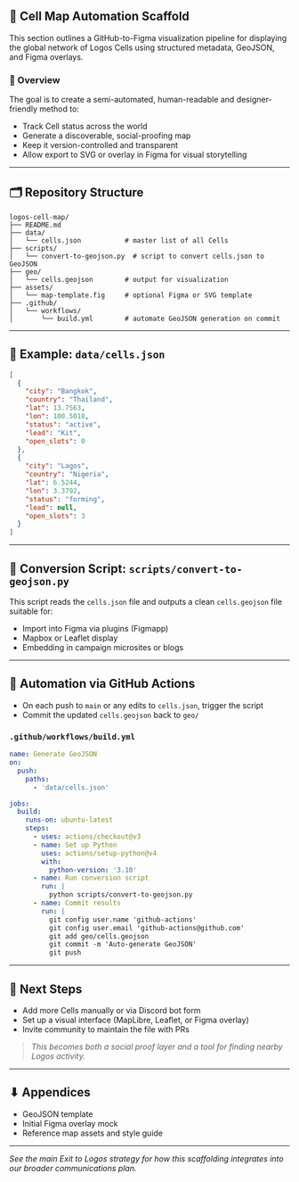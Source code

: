 ## **📂 Cell Map Automation Scaffold**

This section outlines a GitHub-to-Figma visualization pipeline for displaying the global network of Logos Cells using structured metadata, GeoJSON, and Figma overlays.

### 🧭 Overview

The goal is to create a semi-automated, human-readable and designer-friendly method to:

* Track Cell status across the world
* Generate a discoverable, social-proofing map
* Keep it version-controlled and transparent
* Allow export to SVG or overlay in Figma for visual storytelling

---

## 🗂 Repository Structure

```
logos-cell-map/
├── README.md
├── data/
│   └── cells.json           # master list of all Cells
├── scripts/
│   └── convert-to-geojson.py  # script to convert cells.json to GeoJSON
├── geo/
│   └── cells.geojson        # output for visualization
├── assets/
│   └── map-template.fig     # optional Figma or SVG template
├── .github/
│   └── workflows/
│       └── build.yml        # automate GeoJSON generation on commit
```

---

## 📄 Example: `data/cells.json`

```json
[
  {
    "city": "Bangkok",
    "country": "Thailand",
    "lat": 13.7563,
    "lon": 100.5018,
    "status": "active",
    "lead": "Kit",
    "open_slots": 0
  },
  {
    "city": "Lagos",
    "country": "Nigeria",
    "lat": 6.5244,
    "lon": 3.3792,
    "status": "forming",
    "lead": null,
    "open_slots": 3
  }
]
```

---

## 🔁 Conversion Script: `scripts/convert-to-geojson.py`

This script reads the `cells.json` file and outputs a clean `cells.geojson` file suitable for:

* Import into Figma via plugins (Figmapp)
* Mapbox or Leaflet display
* Embedding in campaign microsites or blogs

---

## 🚀 Automation via GitHub Actions

* On each push to `main` or any edits to `cells.json`, trigger the script
* Commit the updated `cells.geojson` back to `geo/`

### `.github/workflows/build.yml`

```yaml
name: Generate GeoJSON
on:
  push:
    paths:
      - 'data/cells.json'

jobs:
  build:
    runs-on: ubuntu-latest
    steps:
      - uses: actions/checkout@v3
      - name: Set up Python
        uses: actions/setup-python@v4
        with:
          python-version: '3.10'
      - name: Run conversion script
        run: |
          python scripts/convert-to-geojson.py
      - name: Commit results
        run: |
          git config user.name 'github-actions'
          git config user.email 'github-actions@github.com'
          git add geo/cells.geojson
          git commit -m 'Auto-generate GeoJSON'
          git push
```

---

## 🧪 Next Steps

* Add more Cells manually or via Discord bot form
* Set up a visual interface (MapLibre, Leaflet, or Figma overlay)
* Invite community to maintain the file with PRs

> *This becomes both a social proof layer and a tool for finding nearby Logos activity.*

---

## ⬇ Appendices

* GeoJSON template
* Initial Figma overlay mock
* Reference map assets and style guide

---

*See the main Exit to Logos strategy for how this scaffolding integrates into our broader communications plan.*
